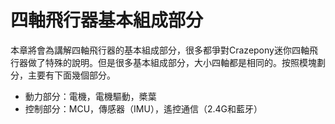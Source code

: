 # 四軸飛行器基本組成部分

本章將會為講解四軸飛行器的基本組成部分，很多都爭對Crazepony迷你四軸飛行器做了特殊的說明。但是很多基本組成部分，大小四軸都是相同的。按照模塊劃分，主要有下面幾個部分。

* 動力部分：電機，電機驅動，槳葉
* 控制部分：MCU，傳感器（IMU），遙控通信（2.4G和藍牙）
